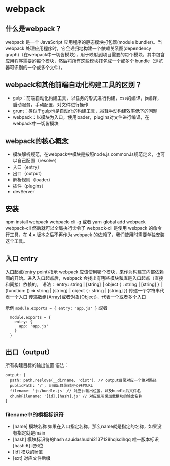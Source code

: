 # webpack

## 什么是webpack？
webpack 是一个 JavaScript 应用程序的静态模块打包器(module bundler)。当 webpack 处理应用程序时，它会递归地构建一个依赖关系图(dependency graph)（在webpack中一切皆模块），用于映射到项目需要的每个模块，其中包含应用程序需要的每个模块，然后将所有这些模块打包成一个或多个 bundle（浏览器可识别的一个或多个文件）。

## webpack和其他前端自动化构建工具的区别？
* gulp：前端自动化构建工具，以任务的形式进行构建，css的编译，js编译，启动服务，手动配置，对文件进行操作
* grunt：类似于gulp也是自动化的构建工具，减轻手动构建效率低下的问题
* webpack：以模块为入口，使用loader，plugins对文件进行编译，在webpack中一切皆模块

## webpack的核心概念
* 模块解析规范，在webpack中模块是按照node.js commonJs规范定义，也可以自己配置（resolve）
* 入口（entry）
* 出口（output）
* 解析规则（loader）
* 插件（plugins）
* devServer

## 安装
npm install webpack webpack-cli -g 
或者
yarn global add webpack webpack-cli
然后就可以全局执行命令了
webpack-cli 是使用 webpack 的命令行工具，在 4.x 版本之后不再作为 webpack 的依赖了，我们使用时需要单独安装这个工具。

## 入口 entry
入口起点(entry point)指示 webpack 应该使用哪个模块，来作为构建其内部依赖图的开始。进入入口起点后，webpack 会找出有哪些模块和库是入口起点（直接和间接）依赖的。
语法：
entry: string | [string] | object { <key>: string | [string] } | (function: () => string | [string] | object { <key>: string | [string] })
传递一个字符串代表一个入口
传递数组{Array}或者对象{Object}，代表一个或者多个入口

示例
`
  module.exports = {
    entry: 'app.js'
  }
`
或者
```
  module.exports = {
    entry: {
      app: 'app.js'
    }
  } 
```

## 出口（output）
所有构建目标的输出位置
语法：
```
output: {
  path: path.reslove(__dirname, 'dist'), // output目录对应一个绝对路径
  publicPath: '/', 此输出目录对应公开的URL
  filename: 'js/bundle.js' // 对应js输出位置，以及bundle后文件名
  chunkFilename: '[id].[hash].js' // 对应使用懒加载模块的输出名称
}
```
### filename中的模板标识符
* [name] 模块名称 如果在入口指定名称，那么name就是指定的名称，如果没有指定就是main
* [hash] 模块标识符的hash sauidashudhi2137128hqisdihqq 唯一版本标识 [hash:6] 取6位
* [id] 模块的id值
* [ext] 对应文件后缀



